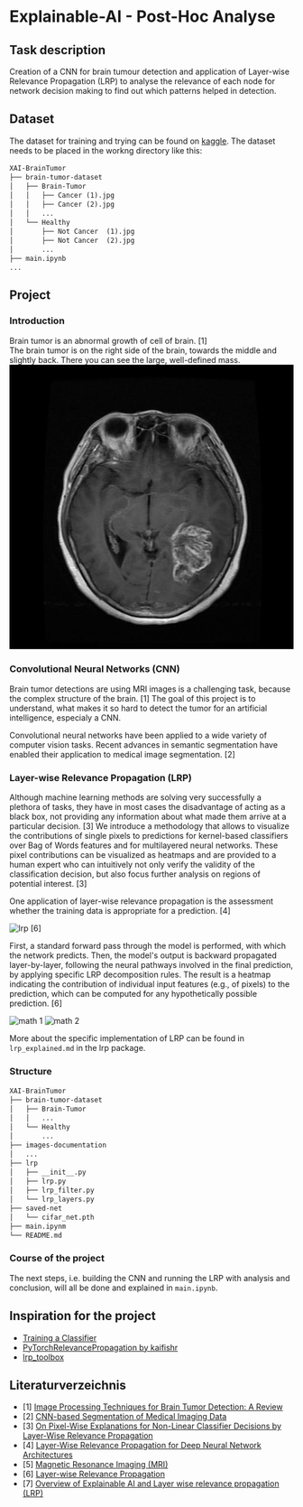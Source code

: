 # Explainable-AI - Post-Hoc Analyse

## Task description
Creation of a CNN for brain tumour detection and application of Layer-wise Relevance Propagation (LRP) to analyse the relevance of each node for network decision making to find out which patterns helped in detection.

## Dataset
The dataset for training and trying can be found on [kaggle](https://www.kaggle.com/datasets/preetviradiya/brian-tumor-dataset?resource=download).
The dataset needs to be placed in the workng directory like this:
```
XAI-BrainTumor
├── brain-tumor-dataset
│   ├── Brain-Tumor
│   │   ├── Cancer (1).jpg
│   │   ├── Cancer (2).jpg
│   │   ...
│   └── Healthy
│       ├── Not Cancer  (1).jpg
│       ├── Not Cancer  (2).jpg
│       ...
├── main.ipynb
...
```

## Project
### Introduction
Brain tumor is an abnormal growth of cell of brain. [1]\
The brain tumor is on the right side of the brain, towards the middle and slightly back. There you can see the large, well-defined mass.\
![brain tumor](images-documentation/brain_tumor_1.jpg "Brain Tumor")

### Convolutional Neural Networks (CNN)
Brain tumor detections are using MRI images is a challenging task, because the complex structure of the brain. [1] The goal of this project is to understand, what makes it so hard to detect the tumor for an artificial intelligence, especialy a CNN.

Convolutional neural networks have been applied to a wide variety of computer vision tasks. Recent advances in semantic segmentation have enabled their application to medical image segmentation. [2]

### Layer-wise Relevance Propagation (LRP)
 Although machine learning methods are solving very successfully a plethora of tasks, they have in most cases the disadvantage of acting as a black box, not providing any information about what made them arrive at a particular decision. [3]
We introduce a methodology that allows to visualize the contributions of single pixels to predictions for kernel-based classifiers over Bag of Words features and for multilayered neural networks. These pixel contributions can be visualized as heatmaps and are provided to a human expert who can intuitively not only verify the validity of the classification decision, but also focus further analysis on regions of potential interest. [3]

One application of layer-wise relevance propagation is the assessment whether the training data is appropriate for a prediction. [4]

![lrp](https://www.hhi.fraunhofer.de/fileadmin/_processed_/b/9/csm_lrp-algorithm_044c31eb4a.png "LRP") [6]

First, a standard forward pass through the model is performed, with which the network predicts. Then, the model's output is backward propagated layer-by-layer, following the neural pathways involved in the final prediction, by applying specific LRP decomposition rules. The result is a heatmap indicating the contribution of individual input features (e.g., of pixels) to the prediction, which can be computed for any hypothetically possible prediction. [6]

![math 1](https://miro.medium.com/v2/resize:fit:1400/format:webp/1*3jtQO-8LKv4q2iw4Iav3wg.png)
![math 2](https://miro.medium.com/v2/resize:fit:1400/format:webp/1*AbyhNTXpafHE1429KHgI0A.png)

More about the specific implementation of LRP can be found in ``lrp_explained.md`` in the lrp package.

### Structure
```
XAI-BrainTumor
├── brain-tumor-dataset
│   ├── Brain-Tumor
│   │   ...
│   └── Healthy
│       ...
├── images-documentation
│   ...
├── lrp
│   ├── __init__.py
│   ├── lrp.py
│   ├── lrp_filter.py
│   └── lrp_layers.py
├── saved-net
│   └── cifar_net.pth
├── main.ipynm
└── README.md
```

### Course of the project
The next steps, i.e. building the CNN and running the LRP with analysis and conclusion, will all be done and explained in ``main.ipynb``.

## Inspiration for the project
* [Training a Classifier](https://pytorch.org/tutorials/beginner/blitz/cifar10_tutorial.html)
* [PyTorchRelevancePropagation by kaifishr](https://github.com/kaifishr/PyTorchRelevancePropagation)
* [lrp_toolbox](https://github.com/sebastian-lapuschkin/lrp_toolbox)

## Literaturverzeichnis
* [1] [Image Processing Techniques for Brain Tumor Detection: A Review](https://d1wqtxts1xzle7.cloudfront.net/40014067/IJETTCS-2015-10-01-7-libre.pdf?1447569226=&response-content-disposition=inline%3B+filename%3DImage_Processing_Techniques_for_Brain_Tu.pdf&Expires=1732787103&Signature=F2~tywWaIuTf0XXNDVScYlEQgee8b1217Rm8Zhw9KqWc9CGPjEsdJloSP0STUU~0wHc6HsjsBXQbYoBZUfHDFM~YTXkZJO3-pPNGkgJQIMmlraEcINHVU0O2mMRvzkGStvPzHw5cA3QfSuYolTAxsoITc~8hGCSgYibms8EWEIBuVuU6o53qdeCkKO8hEkdJ-l7KyuyLWzd1MAWF8vDmsr7lSY9pArTw248jMknpsnblIEFWkXjYQbatFyTKPDLCaP9dbLz33qm7oDj5UQfkEVzOIRYe1Z3KO48NLRnRpB~8y7ZsVeg488171NLvyt6rAckpjkyBCSEDN8fEjfph1A__&Key-Pair-Id=APKAJLOHF5GGSLRBV4ZA)
* [2] [CNN-based Segmentation of Medical Imaging Data](https://arxiv.org/abs/1701.03056)
* [3] [On Pixel-Wise Explanations for Non-Linear Classifier Decisions by Layer-Wise Relevance Propagation](https://journals.plos.org/plosone/article?id=10.1371/journal.pone.0130140)
* [4] [Layer-Wise Relevance Propagation for Deep Neural Network Architectures](https://link.springer.com/chapter/10.1007/978-981-10-0557-2_87)
* [5] [Magnetic Resonance Imaging (MRI)](https://stanfordhealthcare.org/medical-tests/m/mri.html)
* [6] [Layer-wise Relevance Propagation](https://www.hhi.fraunhofer.de/en/departments/ai/technologies-and-solutions/layer-wise-relevance-propagation.html)
* [7] [Overview of Explainable AI and Layer wise relevance propagation (LRP)](https://praveenkumar2909.medium.com/overview-of-explainable-ai-and-layer-wise-relevance-propagation-lrp-cb2d008fec57)